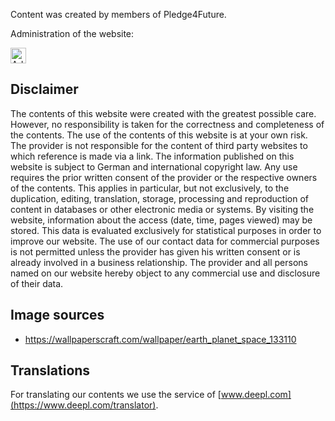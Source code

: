 Content was created by members of Pledge4Future.

Administration of the website:

<img src="/static/images/address.png" alt="Address" width="25vh">

## Disclaimer

The contents of this website were created with the greatest possible care. However, no responsibility is taken for the correctness and completeness of the contents. The use of the contents of this website is at your own risk. The provider is not responsible for the content of third party websites to which reference is made via a link. The information published on this website is subject to German and international copyright law. Any use requires the prior written consent of the provider or the respective owners of the contents. This applies in particular, but not exclusively, to the duplication, editing, translation, storage, processing and reproduction of content in databases or other electronic media or systems. By visiting the website, information about the access (date, time, pages viewed) may be stored. This data is evaluated exclusively for statistical purposes in order to improve our website. The use of our contact data for commercial purposes is not permitted unless the provider has given his written consent or is already involved in a business relationship. The provider and all persons named on our website hereby object to any commercial use and disclosure of their data.

## Image sources

- https://wallpaperscraft.com/wallpaper/earth_planet_space_133110

## Translations

For translating our contents we use the service of [www.deepl.com](https://www.deepl.com/translator).

